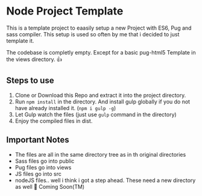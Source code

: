 # Node Project Template

This is a template project to eaasily setup a new Project with ES6, Pug and sass compiler. This setup is used so often by me that i decided to just template it.

The codebase is completly empty. Except for a basic pug-html5 Template in the views directory. 👍

## Steps to use

1. Clone or Download this Repo and extract it into the project directory.
2. Run `npm install` in the directory. And install gulp globally if you do not have already installed it. (`npm i gulp -g`)
3. Let Gulp watch the files (just use `gulp` command in the directory)
4. Enjoy the compiled files in dist.

## Important Notes

- The files are all in the same directory tree as in th original directories
- Sass files go into public
- Pug files go into views
- JS files go into src
- nodeJS files.. well i think i got a step ahead. These need a new directory as well :shrug: Coming Soon(TM)
